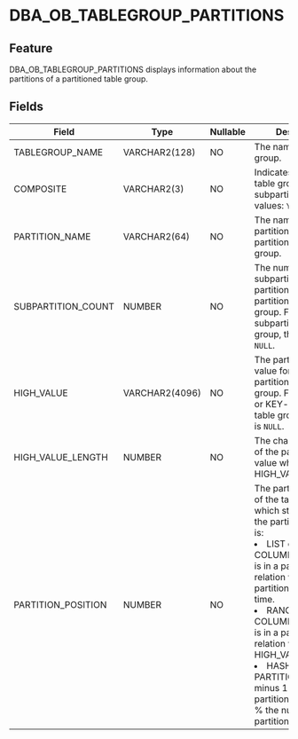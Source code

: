 DBA_OB_TABLEGROUP_PARTITIONS
=================================================

Feature
-------------------

DBA_OB_TABLEGROUP_PARTITIONS displays information about the partitions of a partitioned table group.

Fields
----------------------



| Field              | Type           | Nullable | Description                                                                                                                                                                                                                                                                                                                                                                                                       |
|--------------------|----------------|----------|-------------------------------------------------------------------------------------------------------------------------------------------------------------------------------------------------------------------------------------------------------------------------------------------------------------------------------------------------------------------------------------------------------------------|
| TABLEGROUP_NAME    | VARCHAR2(128)  | NO       | The name of the table group.                                                                                                                                                                                                                                                                                                                                                                                      |
| COMPOSITE          | VARCHAR2(3)    | NO       | Indicates whether the table group is subpartitioned. Valid values: `YES` and `NO`.                                                                                                                                                                                                                                                                                                                                |
| PARTITION_NAME     | VARCHAR2(64)   | NO       | The name of a partition of the partitioned table group.                                                                                                                                                                                                                                                                                                                                                           |
| SUBPARTITION_COUNT | NUMBER         | NO       | The number of subpartitions in the partitions of the partitioned table group. For a non-subpartitioned table group, the value is `NULL`.                                                                                                                                                                                                                                                                          |
| HIGH_VALUE         | VARCHAR2(4096) | NO       | The partitioning key value for the partitioned table group. For a HASH- or KEY-partitioned table group, the value is `NULL`.                                                                                                                                                                                                                                                                                      |
| HIGH_VALUE_LENGTH  | NUMBER         | NO       | The character length of the partitioning key value when HIGH_VALUE is valid.                                                                                                                                                                                                                                                                                                                                      |
| PARTITION_POSITION | NUMBER         | NO       | The partition number of the table group, which starts from 1. If the partitioning type is: <li> LIST or LIST COLUMNS, this value is in a partial ordering relation with the partition creation time.   <li> RANGE or RANGE COLUMNS, this value is in a partial ordering relation with HIGH_VALUE.   <li> HASH or KEY, PARTITION_POSITION minus 1 indicates the partitioning key value % the number of partitions. |


